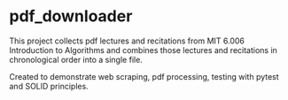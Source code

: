 # pdf_downloader

This project collects pdf lectures and recitations from MIT 6.006 Introduction to Algorithms 
and combines those lectures and recitations in chronological order into a single file.

Created to demonstrate web scraping, pdf processing, testing with pytest and SOLID principles.
